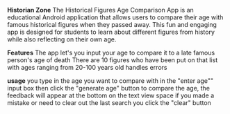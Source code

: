 **Historian Zone**
The Historical Figures Age Comparison App  is an educational Android application that allows users to compare their age with famous historical figures when they passed away. This fun and engaging app is designed for students to learn about different figures from history while also reflecting on their own age.


**Features**
The app let's you input your age to compare it to a late famous person's age of death 
There are 10 figures who have been put on that list with ages ranging from 20-100 years old
handles errors

**usage**
you type in the age you want to compare with in the "enter age"" input box
then click the "generate age" button to compare the age, the feedback will appear at the bottom on the text view space
if you made a mistake or need to clear out the last search you click the "clear" button
